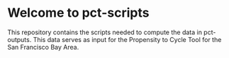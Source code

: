 # Welcome to pct-scripts

This repository contains the scripts needed to compute the data in pct-outputs.
This data serves as input for the Propensity to Cycle Tool for the San Francisco
Bay Area. 
